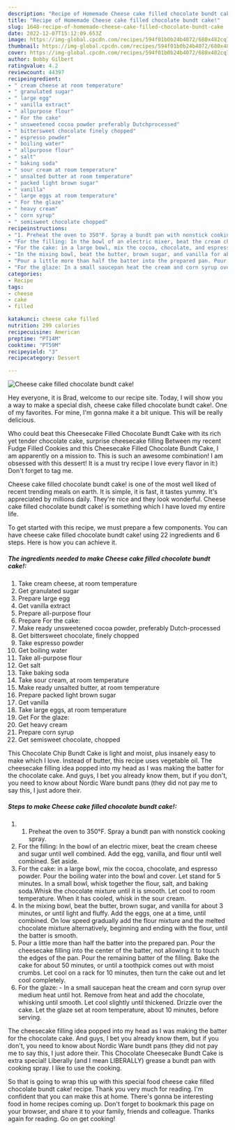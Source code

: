 ```yaml
---
description: "Recipe of Homemade Cheese cake filled chocolate bundt cake!"
title: "Recipe of Homemade Cheese cake filled chocolate bundt cake!"
slug: 1648-recipe-of-homemade-cheese-cake-filled-chocolate-bundt-cake
date: 2022-12-07T15:12:09.653Z
image: https://img-global.cpcdn.com/recipes/594f01b0b24b4072/680x482cq70/cheese-cake-filled-chocolate-bundt-cake-recipe-main-photo.jpg
thumbnail: https://img-global.cpcdn.com/recipes/594f01b0b24b4072/680x482cq70/cheese-cake-filled-chocolate-bundt-cake-recipe-main-photo.jpg
cover: https://img-global.cpcdn.com/recipes/594f01b0b24b4072/680x482cq70/cheese-cake-filled-chocolate-bundt-cake-recipe-main-photo.jpg
author: Bobby Gilbert
ratingvalue: 4.2
reviewcount: 44397
recipeingredient:
- " cream cheese at room temperature"
- " granulated sugar"
- " large egg"
- " vanilla extract"
- " allpurpose flour"
- " For the cake"
- " unsweetened cocoa powder preferably Dutchprocessed"
- " bittersweet chocolate finely chopped"
- " espresso powder"
- " boiling water"
- " allpurpose flour"
- " salt"
- " baking soda"
- " sour cream at room temperature"
- " unsalted butter at room temperature"
- " packed light brown sugar"
- " vanilla"
- " large eggs at room temperature"
- " For the glaze"
- " heavy cream"
- " corn syrup"
- " semisweet chocolate chopped"
recipeinstructions:
- "1. Preheat the oven to 350°F. Spray a bundt pan with nonstick cooking spray."
- "For the filling: In the bowl of an electric mixer, beat the cream cheese and sugar until well combined. Add the egg, vanilla, and flour until well combined. Set aside."
- "For the cake: in a large bowl, mix the cocoa, chocolate, and espresso powder. Pour the boiling water into the bowl and cover. Let stand for 5 minutes. In a small bowl, whisk together the flour, salt, and baking soda.Whisk the chocolate mixture until it is smooth. Let cool to room temperature. When it has cooled, whisk in the sour cream."
- "In the mixing bowl, beat the butter, brown sugar, and vanilla for about 3 minutes, or until light and fluffy. Add the eggs, one at a time, until combined. On low speed gradually add the flour mixture and the melted chocolate mixture alternatively, beginning and ending with the flour, until the batter is smooth."
- "Pour a little more than half the batter into the prepared pan. Pour the cheesecake filling into the center of the batter, not allowing it to touch the edges of the pan. Pour the remaining batter of the filling. Bake the cake for about 50 minutes, or until a toothpick comes out with moist crumbs. Let cool on a rack for 10 minutes, then turn the cake out and let cool completely."
- "For the glaze: In a small saucepan heat the cream and corn syrup over medium heat until hot. Remove from heat and add the chocolate, whisking until smooth. Let cool slightly until thickened. Drizzle over the cake. Let the glaze set at room temperature, about 10 minutes, before serving."
categories:
- Recipe
tags:
- cheese
- cake
- filled

katakunci: cheese cake filled 
nutrition: 299 calories
recipecuisine: American
preptime: "PT14M"
cooktime: "PT59M"
recipeyield: "3"
recipecategory: Dessert

---
```



![Cheese cake filled chocolate bundt cake!](https://img-global.cpcdn.com/recipes/594f01b0b24b4072/680x482cq70/cheese-cake-filled-chocolate-bundt-cake-recipe-main-photo.jpg)

Hey everyone, it is Brad, welcome to our recipe site. Today, I will show you a way to make a special dish, cheese cake filled chocolate bundt cake!. One of my favorites. For mine, I'm gonna make it a bit unique. This will be really delicious.

Who could beat this Cheesecake Filled Chocolate Bundt Cake with its rich yet tender chocolate cake, surprise cheesecake filling Between my recent Fudge Filled Cookies and this Cheesecake Filled Chocolate Bundt Cake, I am apparently on a mission to. This is such an awesome combination! I am obsessed with this dessert! It is a must try recipe I love every flavor in it:) Don&#39;t forget to tag me.

Cheese cake filled chocolate bundt cake! is one of the most well liked of recent trending meals on earth. It is simple, it is fast, it tastes yummy. It's appreciated by millions daily. They're nice and they look wonderful. Cheese cake filled chocolate bundt cake! is something which I have loved my entire life.


To get started with this recipe, we must prepare a few components. You can have cheese cake filled chocolate bundt cake! using 22 ingredients and 6 steps. Here is how you can achieve it.

<!--inarticleads1-->

##### The ingredients needed to make Cheese cake filled chocolate bundt cake!:

1. Take  cream cheese, at room temperature
1. Get  granulated sugar
1. Prepare  large egg
1. Get  vanilla extract
1. Prepare  all-purpose flour
1. Prepare  For the cake:
1. Make ready  unsweetened cocoa powder, preferably Dutch-processed
1. Get  bittersweet chocolate, finely chopped
1. Take  espresso powder
1. Get  boiling water
1. Take  all-purpose flour
1. Get  salt
1. Take  baking soda
1. Take  sour cream, at room temperature
1. Make ready  unsalted butter, at room temperature
1. Prepare  packed light brown sugar
1. Get  vanilla
1. Take  large eggs, at room temperature
1. Get  For the glaze:
1. Get  heavy cream
1. Prepare  corn syrup
1. Get  semisweet chocolate, chopped


This Chocolate Chip Bundt Cake is light and moist, plus insanely easy to make which I love. Instead of butter, this recipe uses vegetable oil. The cheesecake filling idea popped into my head as I was making the batter for the chocolate cake. And guys, I bet you already know them, but if you don&#39;t, you need to know about Nordic Ware bundt pans (they did not pay me to say this, I just adore their. 

<!--inarticleads2-->

##### Steps to make Cheese cake filled chocolate bundt cake!:

1. 1. Preheat the oven to 350°F. Spray a bundt pan with nonstick cooking spray.
1. For the filling: In the bowl of an electric mixer, beat the cream cheese and sugar until well combined. Add the egg, vanilla, and flour until well combined. Set aside.
1. For the cake: in a large bowl, mix the cocoa, chocolate, and espresso powder. Pour the boiling water into the bowl and cover. Let stand for 5 minutes. In a small bowl, whisk together the flour, salt, and baking soda.Whisk the chocolate mixture until it is smooth. Let cool to room temperature. When it has cooled, whisk in the sour cream.
1. In the mixing bowl, beat the butter, brown sugar, and vanilla for about 3 minutes, or until light and fluffy. Add the eggs, one at a time, until combined. On low speed gradually add the flour mixture and the melted chocolate mixture alternatively, beginning and ending with the flour, until the batter is smooth.
1. Pour a little more than half the batter into the prepared pan. Pour the cheesecake filling into the center of the batter, not allowing it to touch the edges of the pan. Pour the remaining batter of the filling. Bake the cake for about 50 minutes, or until a toothpick comes out with moist crumbs. Let cool on a rack for 10 minutes, then turn the cake out and let cool completely.
1. For the glaze: - In a small saucepan heat the cream and corn syrup over medium heat until hot. Remove from heat and add the chocolate, whisking until smooth. Let cool slightly until thickened. Drizzle over the cake. Let the glaze set at room temperature, about 10 minutes, before serving.


The cheesecake filling idea popped into my head as I was making the batter for the chocolate cake. And guys, I bet you already know them, but if you don&#39;t, you need to know about Nordic Ware bundt pans (they did not pay me to say this, I just adore their. This Chocolate Cheesecake Bundt Cake is extra special! Liberally (and I mean LIBERALLY) grease a bundt pan with cooking spray. I like to use the cooking. 

So that is going to wrap this up with this special food cheese cake filled chocolate bundt cake! recipe. Thank you very much for reading. I'm confident that you can make this at home. There's gonna be interesting food in home recipes coming up. Don't forget to bookmark this page on your browser, and share it to your family, friends and colleague. Thanks again for reading. Go on get cooking!
